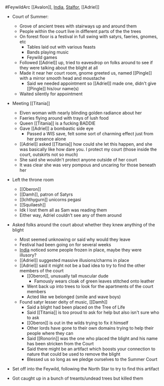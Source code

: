 #FeywildArc 
[[Avalon]], [India](PCs/Current/India.md), [Stalfor](PCs/Current/Stalfor.md), [[Adriel]]

- Court of Summer:
	- Grove of ancient trees with stairways up and around them
	- People within the court live in different parts of the the trees
	- On forest floor is a festival in full swing with satyrs, faeries, gnomes, etc
		- Tables laid out with various feasts
		- Bands playing music
		- Feywild games
	- Followed [[Adriel]] up, tried to eavesdrop on folks around to see if they were talking about the blight at all
	- Made it near her court room, gnome greeted us, named [[Pingle]] with a mirror smooth head and moustache 
		- Said we needed appointment so [[Adriel]] made one, didn't give [[Pingle]] his/our name(s)
	- Waited silently for appointment

- Meeting [[Titania]]
	- Elven woman with nearly blinding golden radiance about her
	- Faeries flying around with trays of lush food
	- Queen [[Titania]] is a fucking BADDIE
	- Gave [[Adriel]] a bombastic side eye
		- Passed a WIS save, felt some sort of charming effect just from her presence alone
	- [[Adriel]] asked [[Titania]] how could she let this happen, and she was basically like how dare you. I protect my court (those inside the court, outskirts not so much)
	- She said she wouldn't protect anyone outside of her court
	- It was clear she was very pompous and uncaring for those beneath her

- Left the throne room
	- [[Oberon]]
	- [[Damh]], patron of Satyrs
	- [[Ichthygurn]] unicorns pegasi
	- [[Squilaesh]] 
	- Idk I lost them all as Sam was reading them
	- Either way, Adriel couldn't see any of them around

- Asked folks around the court about whether they knew anything of the blight 
	- Most seemed unknowing or said why would they leave
	- Festival had been going on for several weeks
	- [India](PCs/Current/India.md) noticed some people frozen in place, maybe they were illusory?
	- [[Adriel]] suggested massive illusions/charms in place
	- [[Adriel]] said it might not be a bad idea to try to find the other members of the court
		- [[Oberon]], unusually tall muscular dude
			- Famously wears cloak of green leaves stitched onto leather
		- Went back up into trees to look for the apartments of the court members
		- Acted like we belonged (smile and wave boys)
	- Found satyr lesser deity of music, [[Damh]]
		- Said a blight had been placed on the Tree of Life
		- Said [[Titania]] is too proud to ask for help but also isn't sure who to ask
		- [[Oberon]] is out in the wilds trying to fix it himself
		- Other lords have gone to their own domains trying to help their people where they can
		- Said [[Ronorin]] was the one who placed the blight and his name has been stricken from the Court
		- Said there might be an artifact which boosts your connection to nature that could be used to remove the blight
		- Blessed us so long as we pledge ourselves to the Summer Court

- Set off into the Feywild, following the North Star to try to find this artifact
- Got caught up in a bunch of treants/undead trees but killed them